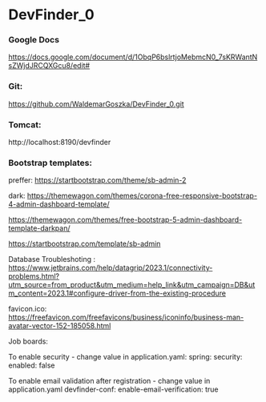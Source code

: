 # DevFinder_0

### Google Docs
https://docs.google.com/document/d/1ObqP6bslrtjoMebmcN0_7sKRWantNsZWjdJRCQXGcu8/edit#

### Git:
https://github.com/WaldemarGoszka/DevFinder_0.git

### Tomcat:
http://localhost:8190/devfinder

### Bootstrap templates:
preffer:
https://startbootstrap.com/theme/sb-admin-2

dark:
https://themewagon.com/themes/corona-free-responsive-bootstrap-4-admin-dashboard-template/

https://themewagon.com/themes/free-bootstrap-5-admin-dashboard-template-darkpan/

https://startbootstrap.com/template/sb-admin

Database Troubleshoting :
https://www.jetbrains.com/help/datagrip/2023.1/connectivity-problems.html?utm_source=from_product&utm_medium=help_link&utm_campaign=DB&utm_content=2023.1#configure-driver-from-the-existing-procedure

favicon.ico:
https://freefavicon.com/freefavicons/business/iconinfo/business-man-avatar-vector-152-185058.html


Job boards:

To enable security - change value in application.yaml: 
spring:
    security:
        enabled: false

To enable email validation after registration - change value in application.yaml
devfinder-conf:
    enable-email-verification: true